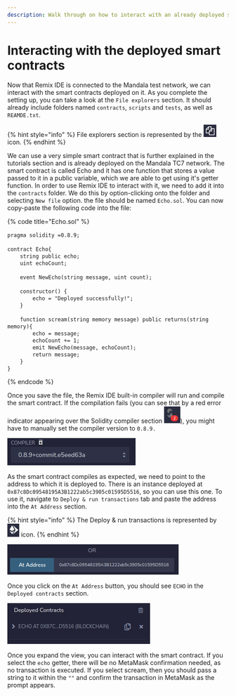 ```yaml
---
description: Walk through on how to interact with an already deployed smart contract.
---
```


# Interacting with the deployed smart contracts

Now that Remix IDE is connected to the Mandala test network, we can interact with the smart contracts deployed on it. As you complete the setting up, you can take a look at the `File explorers` section. It should already include folders named `contracts`, `scripts` and `tests`, as well as `REAMDE.txt`.

{% hint style="info" %}
File explorers section is represented by the <img src="../../.gitbook/assets/Screenshot from 2022-01-29 00-08-33.png" alt="" data-size="line"> icon.
{% endhint %}

We can use a very simple smart contract that is further explained in the tutorials section and is already deployed on the Mandala TC7 network. The smart contract is called Echo and it has one function that stores a value passed to it in a public variable, which we are able to get using it's getter function. In order to use Remix IDE to interact with it, we need to add it into the `contracts` folder. We do this by option-clicking onto the folder and selecting `New file` option. the file should be named `Echo.sol`. You can now copy-paste the following code into the file:

{% code title="Echo.sol" %}
```solidity
pragma solidity =0.8.9;

contract Echo{
    string public echo;
    uint echoCount;

    event NewEcho(string message, uint count);

    constructor() {
        echo = "Deployed successfully!";
    }

    function scream(string memory message) public returns(string memory){
        echo = message;
        echoCount += 1;
        emit NewEcho(message, echoCount);
        return message;
    }
}
```
{% endcode %}

Once you save the file, the Remix IDE built-in compiler will run and compile the smart contract. If the compilation fails (you can see that by a red error indicator appearing over the Solidity compiler section <img src="../../.gitbook/assets/Screenshot from 2022-01-29 00-19-48.png" alt="" data-size="line">), you might have to manually set the compiler version to `0.8.9.`

![](<../../.gitbook/assets/Screenshot from 2022-01-29 00-21-43.png>)

As the smart contract compiles as expected, we need to point to the address to which it is deployed to. There is an instance deployed at `0x87c8Dc09548195A3B1222ab5c3905c01595D5516`, so you can use this one. To use it, navigate to `Deploy & run transactions` tab and paste the address into the `At Address` section.

{% hint style="info" %}
The Deploy & run transactions is represented by <img src="../../.gitbook/assets/Screenshot from 2022-01-30 23-04-41.png" alt="" data-size="line"> icon.
{% endhint %}

![](<../../.gitbook/assets/Screenshot from 2022-01-30 23-06-16.png>)

Once you click on the `At Address` button, you should see `ECHO` in the `Deployed contracts` section.

![](<../../.gitbook/assets/Screenshot from 2022-01-30 23-08-00.png>)

Once you expand the view, you can interact with the smart contract. If you select the `echo` getter, there will be no MetaMask confirmation needed, as no transaction is executed. If you select scream, then you should pass a string to it within the `""` and confirm the transaction in MetaMask as the prompt appears.
